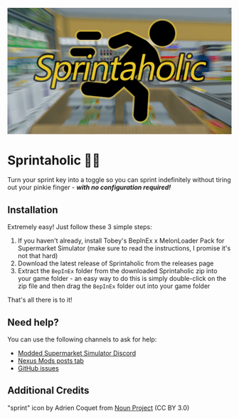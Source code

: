 ![Sprintaholic logo](assets/logo.png)

# Sprintaholic 🏃‍➡️

Turn your sprint key into a toggle so you can sprint indefinitely without tiring out your pinkie finger - _**with no configuration required!**_

## Installation

Extremely easy! Just follow these 3 simple steps:

1. If you haven't already, install Tobey's BepInEx x MelonLoader Pack for Supermarket Simulator (make sure to read the instructions, I promise it's not that hard)
2. Download the latest release of Sprintaholic from the releases page
3. Extract the `BepInEx` folder from the downloaded Sprintaholic zip into your game folder - an easy way to do this is simply double-click on the zip file and then drag the `BepInEx` folder out into your game folder

That's all there is to it!

## Need help?

You can use the following channels to ask for help:

-   [Modded Supermarket Simulator Discord](https://discord.gg/hjGpjB3GXA)
-   [Nexus Mods posts tab](https://www.nexusmods.com/supermarketsimulator/mods/?tab=posts)
-   [GitHub issues](https://github.com/toebeann/Sprintaholic/issues)

## Additional Credits

"sprint" icon by Adrien Coquet from [Noun Project](https://thenounproject.com/browse/icons/term/sprint/) (CC BY 3.0)
